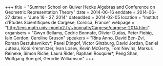 +++
title = "Summer School on Quiver Hecke Algebras and Conference on Geometric Representation Theory"
date = 2014-06-16
enddate = 2014-06-27
dates = "June 16 - 27, 2014"
dateadded = 2014-02-05
location = "Institut d’Études Scientifiques de Cargese, Corsica, France"
webpage = "http://ens.math.univ-montp2.fr/~bonnafe/Cargese/cargese-2014.html"
organisers = "Gwyn Bellamy, Cedric Bonnafe, Olivier Dudas, Peter Fiebig, Iain Gordon, Caroline Gruson"
speakers = "Rina Anno, David Ben-Zvi, Roman Bezrukavnikov*, Pavel Etingof, Victor Ginzburg, David Jordan, Daniel Juteau, Kobi Kremnitzer, Ivan Losev, Kevin McGerty, Tom Nevins, Markus Reineke, Simon Riche, Laura Rider, Raphael Rouquier*, Peng Shan, Wolfgang Soergel, Geordie Williamson"
+++
